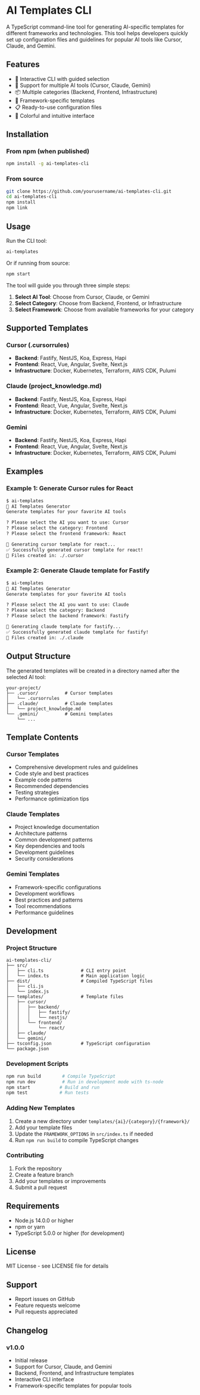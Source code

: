 # AI Templates CLI

A TypeScript command-line tool for generating AI-specific templates for different frameworks and technologies. This tool helps developers quickly set up configuration files and guidelines for popular AI tools like Cursor, Claude, and Gemini.

## Features

- 🚀 Interactive CLI with guided selection
- 🎯 Support for multiple AI tools (Cursor, Claude, Gemini)
- 📦 Multiple categories (Backend, Frontend, Infrastructure)
- 🔧 Framework-specific templates
- 📋 Ready-to-use configuration files
- 🎨 Colorful and intuitive interface

## Installation

### From npm (when published)

```bash
npm install -g ai-templates-cli
```

### From source

```bash
git clone https://github.com/yourusername/ai-templates-cli.git
cd ai-templates-cli
npm install
npm link
```

## Usage

Run the CLI tool:

```bash
ai-templates
```

Or if running from source:

```bash
npm start
```

The tool will guide you through three simple steps:

1. **Select AI Tool**: Choose from Cursor, Claude, or Gemini
2. **Select Category**: Choose from Backend, Frontend, or Infrastructure
3. **Select Framework**: Choose from available frameworks for your category

## Supported Templates

### Cursor (.cursorrules)

- **Backend**: Fastify, NestJS, Koa, Express, Hapi
- **Frontend**: React, Vue, Angular, Svelte, Next.js
- **Infrastructure**: Docker, Kubernetes, Terraform, AWS CDK, Pulumi

### Claude (project_knowledge.md)

- **Backend**: Fastify, NestJS, Koa, Express, Hapi
- **Frontend**: React, Vue, Angular, Svelte, Next.js
- **Infrastructure**: Docker, Kubernetes, Terraform, AWS CDK, Pulumi

### Gemini

- **Backend**: Fastify, NestJS, Koa, Express, Hapi
- **Frontend**: React, Vue, Angular, Svelte, Next.js
- **Infrastructure**: Docker, Kubernetes, Terraform, AWS CDK, Pulumi

## Examples

### Example 1: Generate Cursor rules for React

```bash
$ ai-templates
🚀 AI Templates Generator
Generate templates for your favorite AI tools

? Please select the AI you want to use: Cursor
? Please select the category: Frontend
? Please select the frontend framework: React

🔧 Generating cursor template for react...
✅ Successfully generated cursor template for react!
📁 Files created in: ./.cursor
```

### Example 2: Generate Claude template for Fastify

```bash
$ ai-templates
🚀 AI Templates Generator
Generate templates for your favorite AI tools

? Please select the AI you want to use: Claude
? Please select the category: Backend
? Please select the backend framework: Fastify

🔧 Generating claude template for fastify...
✅ Successfully generated claude template for fastify!
📁 Files created in: ./.claude
```

## Output Structure

The generated templates will be created in a directory named after the selected AI tool:

```
your-project/
├── .cursor/          # Cursor templates
│   └── .cursorrules
├── .claude/          # Claude templates
│   └── project_knowledge.md
└── .gemini/          # Gemini templates
    └── ...
```

## Template Contents

### Cursor Templates

- Comprehensive development rules and guidelines
- Code style and best practices
- Example code patterns
- Recommended dependencies
- Testing strategies
- Performance optimization tips

### Claude Templates

- Project knowledge documentation
- Architecture patterns
- Common development patterns
- Key dependencies and tools
- Development guidelines
- Security considerations

### Gemini Templates

- Framework-specific configurations
- Development workflows
- Best practices and patterns
- Tool recommendations
- Performance guidelines

## Development

### Project Structure

```
ai-templates-cli/
├── src/
│   ├── cli.ts              # CLI entry point
│   └── index.ts            # Main application logic
├── dist/                   # Compiled TypeScript files
│   ├── cli.js
│   └── index.js
├── templates/              # Template files
│   ├── cursor/
│   │   ├── backend/
│   │   │   ├── fastify/
│   │   │   └── nestjs/
│   │   └── frontend/
│   │       └── react/
│   ├── claude/
│   └── gemini/
├── tsconfig.json           # TypeScript configuration
└── package.json
```

### Development Scripts

```bash
npm run build        # Compile TypeScript
npm run dev          # Run in development mode with ts-node
npm start           # Build and run
npm test            # Run tests
```

### Adding New Templates

1. Create a new directory under `templates/{ai}/{category}/{framework}/`
2. Add your template files
3. Update the `FRAMEWORK_OPTIONS` in `src/index.ts` if needed
4. Run `npm run build` to compile TypeScript changes

### Contributing

1. Fork the repository
2. Create a feature branch
3. Add your templates or improvements
4. Submit a pull request

## Requirements

- Node.js 14.0.0 or higher
- npm or yarn
- TypeScript 5.0.0 or higher (for development)

## License

MIT License - see LICENSE file for details

## Support

- Report issues on GitHub
- Feature requests welcome
- Pull requests appreciated

## Changelog

### v1.0.0

- Initial release
- Support for Cursor, Claude, and Gemini
- Backend, Frontend, and Infrastructure templates
- Interactive CLI interface
- Framework-specific templates for popular tools
